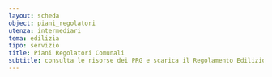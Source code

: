 ```yaml
---
layout: scheda
object: piani_regolatori
utenza: intermediari
tema: edilizia
tipo: servizio
title: Piani Regolatori Comunali
subtitle: consulta le risorse dei PRG e scarica il Regolamento Edilizio
---
```

